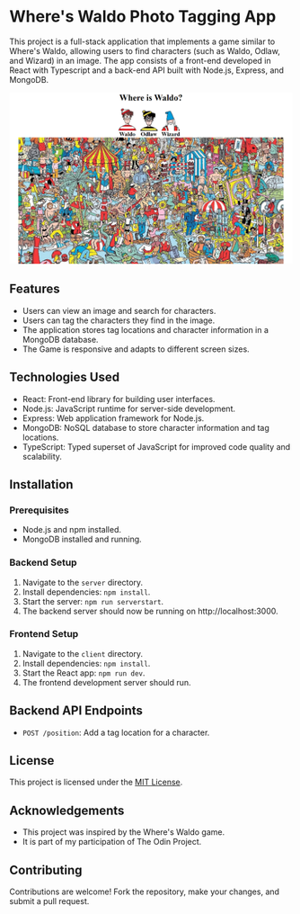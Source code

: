 # Where's Waldo Photo Tagging App

This project is a full-stack application that implements a game similar to Where's Waldo, allowing users to find characters (such as Waldo, Odlaw, and Wizard) in an image. The app consists of a front-end developed in React with Typescript and a back-end API built with Node.js, Express, and MongoDB.

![home-page](./screenshots/image.png)

## Features

- Users can view an image and search for characters.
- Users can tag the characters they find in the image.
- The application stores tag locations and character information in a MongoDB database.
- The Game is responsive and adapts to different screen sizes.

## Technologies Used

- React: Front-end library for building user interfaces.
- Node.js: JavaScript runtime for server-side development.
- Express: Web application framework for Node.js.
- MongoDB: NoSQL database to store character information and tag locations.
- TypeScript: Typed superset of JavaScript for improved code quality and scalability.

## Installation

### Prerequisites

- Node.js and npm installed.
- MongoDB installed and running.

### Backend Setup

1. Navigate to the `server` directory.
2. Install dependencies: `npm install`.
3. Start the server: `npm run serverstart`.
4. The backend server should now be running on http://localhost:3000.

### Frontend Setup

1. Navigate to the `client` directory.
2. Install dependencies: `npm install`.
3. Start the React app: `npm run dev`.
4. The frontend development server should run.

## Backend API Endpoints

- `POST /position`: Add a tag location for a character.

## License

This project is licensed under the [MIT License](LICENSE).

## Acknowledgements

- This project was inspired by the Where's Waldo game.
- It is part of my participation of The Odin Project.

## Contributing

Contributions are welcome! Fork the repository, make your changes, and submit a pull request.
